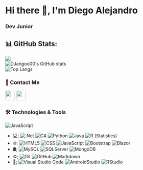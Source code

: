 # Hi there 👋, I'm Diego Alejandro
### Dev Junior


## 📊 GitHub Stats:

  ![](https://github-readme-streak-stats.herokuapp.com/?user=DJangoo00&theme=dark&hide_border=false)<br/>
  ![DJangoo00's GitHub stats](https://github-readme-stats.vercel.app/api?username=DJangoo00&show_icons=true&&theme=dark)<br/>
  ![Top Langs](https://github-readme-stats.vercel.app/api/top-langs/?username=DJangoo00&theme=dark&layout=compact)<br/>



### 💬 Contact Me 

  <a href="https://www.linkedin.com/in/diego-grajales/" alt="Linkedin"><img src="https://github.com/nitish-awasthi/nitish-awasthi/blob/master/174857.png" height="30" width="30"></a>
  <a href="mailto:anitish.225@gmail.com" alt="Contact me"><img src="https://github.com/nitish-awasthi/nitish-awasthi/blob/master/gmail-512.webp" height="30" width="30"></a>



### 🛠 Technologies & Tools

 
  ![JavaScript](https://img.shields.io/badge/javascript-%23323330.svg?style=for-the-badge&logo=javascript&logoColor=%23F7DF1E)
  


- 💻;
  ![.Net](https://img.shields.io/badge/.NET-5C2D91?style=for-the-badge&logo=.net&logoColor=white)
  ![C#](https://img.shields.io/badge/C%23-239120?style=for-the-badge&logo=c-sharp&logoColor=white)
  ![Python](https://img.shields.io/badge/-Python-333333?style=flat&logo=python)
  ![Java](https://img.shields.io/badge/-Java-333333?style=flat&logo=Java&logoColor=007396)
  ![R (Statistics)](https://img.shields.io/badge/-R-333333?style=flat&logo=R&logoColor=276DC3)
- 🌐;
  ![HTML5](https://img.shields.io/badge/-HTML5-333333?style=flat&logo=HTML5)
  ![CSS](https://img.shields.io/badge/-CSS-333333?style=flat&logo=CSS3&logoColor=1572B6)
  ![JavaScript](https://img.shields.io/badge/-JavaScript-333333?style=flat&logo=javascript)
  ![Bootstrap](https://img.shields.io/badge/-Bootstrap-333333?style=flat&logo=bootstrap&logoColor=563D7C)
  ![Blazor](https://img.shields.io/badge/blazor-%235C2D91.svg?style=for-the-badge&logo=blazor&logoColor=white)
- 🛢;
  ![MySQL](https://img.shields.io/badge/-MySQL-333333?style=flat&logo=mysql)
  ![SQLServer](https://img.shields.io/badge/Microsoft_SQL_Server-CC2927?style=for-the-badge&logo=microsoft-sql-server&logoColor=white)
  ![MongoDB](https://img.shields.io/badge/-MongoDB-333333?style=flat&logo=mongodb)
- ⚙️;
  ![Git](https://img.shields.io/badge/-Git-333333?style=flat&logo=git)
  ![GitHub](https://img.shields.io/badge/-GitHub-333333?style=flat&logo=github)
  ![Markdown](https://img.shields.io/badge/-Markdown-333333?style=flat&logo=markdown)
- 🔧;
  ![Visual Studio Code](https://img.shields.io/badge/-Visual%20Studio%20Code-333333?style=flat&logo=visual-studio-code&logoColor=007ACC)
  ![AndroidStudio](https://img.shields.io/badge/Android_Studio-3DDC84?style=for-the-badge&logo=android-studio&logoColor=white)
  ![RStudio](https://img.shields.io/badge/-RStudio-333333?style=flat&logo=rstudio)

<br/>
<!--
**DJangoo00/DJangoo00** is a ✨ _special_ ✨ repository because its `README.md` (this file) appears on your GitHub profile.

Here are some ideas to get you started:

- 🔭 I’m currently working on ...
- 🌱 I’m currently learning ...
- 👯 I’m looking to collaborate on ...
- 🤔 I’m looking for help with ...
- 💬 Ask me about ...
- 📫 How to reach me: ...
- 😄 Pronouns: ...
- ⚡ Fun fact: ...
-->
